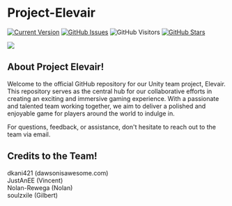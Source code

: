 # Project-Elevair
[![Current Version](https://img.shields.io/badge/version-1.0.7-green.svg)](https://github.com/Nolan-Rewega/Project-Freerun)
[![GitHub Issues](https://img.shields.io/github/issues/Nolan-Rewega/Project-Freerun.svg)](https://github.com/Nolan-Rewega/Project-Freerun/issues)
![GitHub Visitors](https://komarev.com/ghpvc/?username=Nolan-Rewega&label=Visitors&color=11ccaa&style=flat)
[![GitHub Stars](https://img.shields.io/github/stars/Nolan-Rewega/Project-Freerun.svg)](https://github.com/Nolan-Rewega/Project-Freerun/stargazers)


<img src="https://cdn.discordapp.com/attachments/1012484259015037008/1134759018213154826/ElevAirLogo-SdaxO.png"
    tyle="float: left; margin-right: 10px;" />
    


## About Project Elevair!
Welcome to the official GitHub repository for our Unity team project, Elevair. This repository serves as the central hub for our collaborative efforts in creating an exciting and immersive gaming experience. With a passionate and talented team working together, we aim to deliver a polished and enjoyable game for players around the world to indulge in.

For questions, feedback, or assistance, don't hesitate to reach out to the team via email.

## Credits to the Team!
dkani421 (dawsonisawesome.com) </br>
JustAnEE (Vincent) </br>
Nolan-Rewega (Nolan) </br>
soulzxile (Gilbert) </br>

